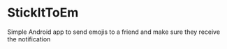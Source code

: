 # StickItToEm

Simple Android app to send emojis to a friend and make sure they receive the notification
